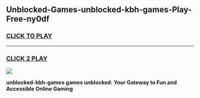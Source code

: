 
## Unblocked-Games-unblocked-kbh-games-Play-Free-ny0df
<h3>
<a href="https://premium76.site?title=unblocked-kbh-games&ref=19M">CLICK TO PLAY</a></h3>
<hr>

<h3>
<a href="https://premium76.site?title=unblocked-kbh-games&ref=19M">CLICK 2 PLAY</a>
  
</h3>

<a href="https://premium76.site?title=unblocked-kbh-games&ref=19M"><img src="https://clearcache.store/games.png"></a>


**unblocked-kbh-games games unblocked: Your Gateway to Fun and Accessible Online Gaming**
